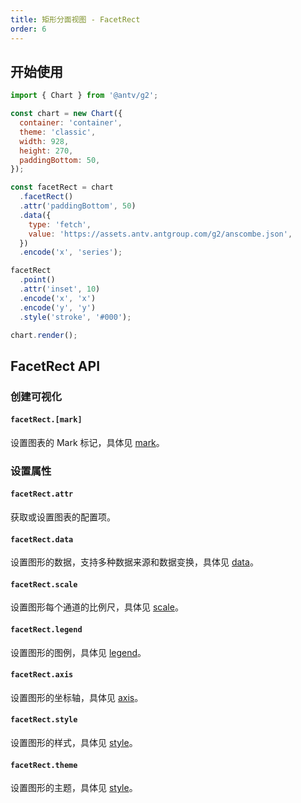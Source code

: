 ```yaml
---
title: 矩形分面视图 - FacetRect
order: 6
---
```


## 开始使用

```js
import { Chart } from '@antv/g2';

const chart = new Chart({
  container: 'container',
  theme: 'classic',
  width: 928,
  height: 270,
  paddingBottom: 50,
});

const facetRect = chart
  .facetRect()
  .attr('paddingBottom', 50)
  .data({
    type: 'fetch',
    value: 'https://assets.antv.antgroup.com/g2/anscombe.json',
  })
  .encode('x', 'series');

facetRect
  .point()
  .attr('inset', 10)
  .encode('x', 'x')
  .encode('y', 'y')
  .style('stroke', '#000');

chart.render();
```

## FacetRect API

### 创建可视化

#### `facetRect.[mark]`

设置图表的 Mark 标记，具体见 [mark](/api/mark/area)。

### 设置属性

#### `facetRect.attr`

获取或设置图表的配置项。

#### `facetRect.data`

设置图形的数据，支持多种数据来源和数据变换，具体见 [data](/api/data/overview)。

#### `facetRect.scale`

设置图形每个通道的比例尺，具体见 [scale](/api/scale/overview)。

#### `facetRect.legend`

设置图形的图例，具体见 [legend](/api/component/legend)。

#### `facetRect.axis`

设置图形的坐标轴，具体见 [axis](/api/component/axis)。

#### `facetRect.style`

设置图形的样式，具体见 [style](/api/style/overview)。

#### `facetRect.theme`

设置图形的主题，具体见 [style](/api/theme/overview)。
